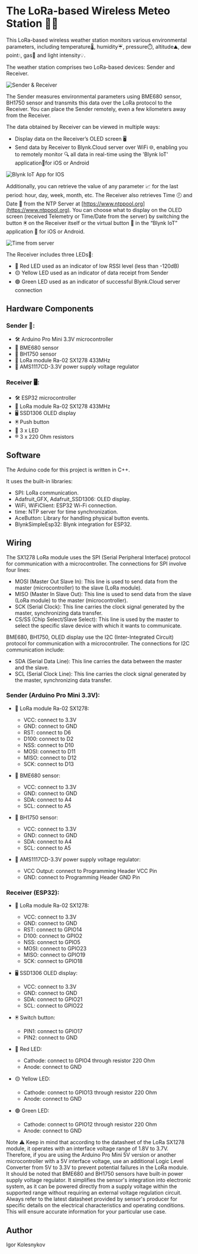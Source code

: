 # The LoRa-based Wireless Meteo Station 📡📶

This LoRa-based wireless weather station monitors various environmental parameters, including temperature🌡️, humidity☔️, pressure⏱️, altitude⛰️, dew point💧, gas💨 and light intensity💡.

The weather station comprises two LoRa-based devices: Sender and Receiver.

![Sender & Receiver](https://drive.google.com/uc?id=1B5QVXjY1bDgZAN-1zI0oz4fyuuecww6Z)

The Sender measures environmental parameters using BME680 sensor, BH1750 sensor and transmits this data over the LoRa protocol to the Receiver. You can place the Sender remotely, even a few kilometers away from the Receiver. 

The data obtained by Receiver can be viewed in multiple ways:
* Display data on the Receiver’s OLED screen 🖥️
* Send data by Receiver to Blynk.Cloud server over WiFi 🌐, enabling you to remotely monitor 🔍 all data in real-time using the 'Blynk IoT' application📱for iOS or Android

![Blynk IoT App for IOS](https://drive.google.com/uc?id=1jmJ4TtliXbxuNV6EkCuoLKRZ9IQxh8xC)

Additionally, you can retrieve the value of any parameter 📈 for the last period: hour, day, week, month, etc. The Receiver also retrieves Time 🕖 and Date 📅 from the NTP Server at [https://www.ntppool.org](https://www.ntppool.org). You can choose what to display on the OLED screen (received Telemetry or Time/Date from the server) by switching the button 🖲 on the Receiver itself or the virtual button 🔘 in the “Blynk IoT” application 📲 for iOS or Android.

![Time from server](https://drive.google.com/uc?id=1LMTyj5skjA5Q-GdyCOqMhUcXkex-do1b)

The Receiver includes three LEDs🚦:
* 🔴 Red LED used as an indicator of low RSSI level (less than -120dB)
* 🟡 Yellow LED used as an indicator of data receipt from Sender
* 🟢 Green LED used as an indicator of successful Blynk.Cloud server connection

## Hardware Components

### Sender 📡:
* 🛠 Arduino Pro Mini 3.3V microcontroller
* 🗼 BME680 sensor
* 🗼 BH1750 sensor
* 📡 LoRa module Ra-02 SX1278 433MHz
* 🔌 AMS1117CD-3.3V power supply voltage regulator

### Receiver 🖥️:
* 🛠 ESP32 microcontroller 
* 📡 LoRa module Ra-02 SX1278 433MHz
* 🖥️ SSD1306 OLED display
* 🖲 Push button
* 🚦 3 x LED
* ®️ 3 x 220 Ohm resistors

## Software

The Arduino code for this project is written in C++.

It uses the built-in libraries:
* SPI: LoRa communication.
* Adafruit_GFX, Adafruit_SSD1306: OLED display.
* WiFi, WiFiClient: ESP32 Wi-Fi connection.
* time: NTP server for time synchronization.
* AceButton: Library for handling physical button events.
* BlynkSimpleEsp32: Blynk integration for ESP32.

## Wiring

The SX1278 LoRa module uses the SPI (Serial Peripheral Interface) protocol for communication with a microcontroller.
The connections for SPI involve four lines:
   * MOSI (Master Out Slave In): This line is used to send data from the master (microcontroller) to the slave (LoRa module).
   * MISO (Master In Slave Out): This line is used to send data from the slave (LoRa module) to the master (microcontroller).
   * SCK (Serial Clock): This line carries the clock signal generated by the master, synchronizing data transfer.
   * CS/SS (Chip Select/Slave Select): This line is used by the master to select the specific slave device with which it wants to communicate.

BME680, BH1750, OLED display use the I2C (Inter-Integrated Circuit) protocol for communication with a microcontroller.
The connections for I2C communication include:
   * SDA (Serial Data Line): This line carries the data between the master and the slave.
   * SCL (Serial Clock Line): This line carries the clock signal generated by the master, synchronizing data transfer.


### Sender (Arduino Pro Mini 3.3V):

* 📡 LoRa module Ra-02 SX1278:
    * VCC: connect to 3.3V
    * GND: connect to GND
    * RST: connect to D6
    * D100: connect to D2
    * NSS: connect to D10
    * MOSI: connect to D11
    * MISO: connect to D12
    * SCK: connect to D13

* 🗼 BME680 sensor:
    * VCC: connect to 3.3V
    * GND: connect to GND
    * SDA: connect to A4
    * SCL: connect to A5

* 🗼 BH1750 sensor:
    * VCC: connect to 3.3V
    * GND: connect to GND
    * SDA: connect to A4
    * SCL: connect to A5

* 🔌 AMS1117CD-3.3V power supply voltage regulator:
    * VCC Output: connect to Programming Header VCC Pin
    * GND: connect to Programming Header GND Pin

### Receiver (ESP32):

* 📡 LoRa module Ra-02 SX1278:
    * VCC: connect to 3.3V
    * GND: connect to GND
    * RST: connect to GPIO14
    * D100: connect to GPIO2
    * NSS: connect to GPIO5
    * MOSI: connect to GPIO23
    * MISO: connect to GPIO19
    * SCK: connect to GPIO18

* 🖥️ SSD1306 OLED display:
    * VCC: connect to 3.3V
    * GND: connect to GND
    * SDA: connect to GPIO21
    * SCL: connect to GPIO22

* 🖲 Switch button:
    * PIN1: connect to GPIO17
    * PIN2: connect to GND

* 🔴 Red LED:
    * Cathode: connect to GPIO4 through resistor 220 Ohm
    * Anode: connect to GND

* 🟡 Yellow LED:
    * Cathode: connect to GPIO13 through resistor 220 Ohm
    * Anode: connect to GND

* 🟢 Green LED:
    * Cathode: connect to GPIO12 through resistor 220 Ohm
    * Anode: connect to GND
 

Note ⚠️ Keep in mind that according to the datasheet of the LoRa SX1278 module, it operates with an interface voltage range of 1.8V to 3.7V. Therefore, if you are using the Arduino Pro Mini 5V version or another microcontroller with a 5V interface voltage, use an additional Logic Level Converter from 5V to 3.3V to prevent potential failures in the LoRa module.
It should be noted that BME680 and BH1750 sensors have built-in power supply voltage regulator. It simplifies the sensor's integration into electronic system, as it can be powered directly from a supply voltage within the supported range without requiring an external voltage regulation circuit. Always refer to the latest datasheet provided by sensor's producer for specific details on the electrical characteristics and operating conditions. This will ensure accurate information for your particular use case.

## Author
Igor Kolesnykov
